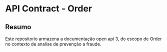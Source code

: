 # API Contract - Order



## Resumo

Este repositorio armazena a documentação open api 3, do escopo de Order no contexto de analise de prevenção a fraude.

